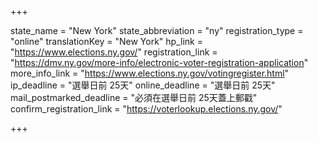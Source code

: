 +++

state_name = "New York"
state_abbreviation = "ny"
registration_type = "online"
translationKey = "New York"
hp_link = "https://www.elections.ny.gov/"
registration_link = "https://dmv.ny.gov/more-info/electronic-voter-registration-application"
more_info_link = "https://www.elections.ny.gov/votingregister.html"
ip_deadline = "選舉日前 25天"
online_deadline = "選舉日前 25天"
mail_postmarked_deadline = "必須在選舉日前 25天蓋上郵戳"
confirm_registration_link = "https://voterlookup.elections.ny.gov/"

+++